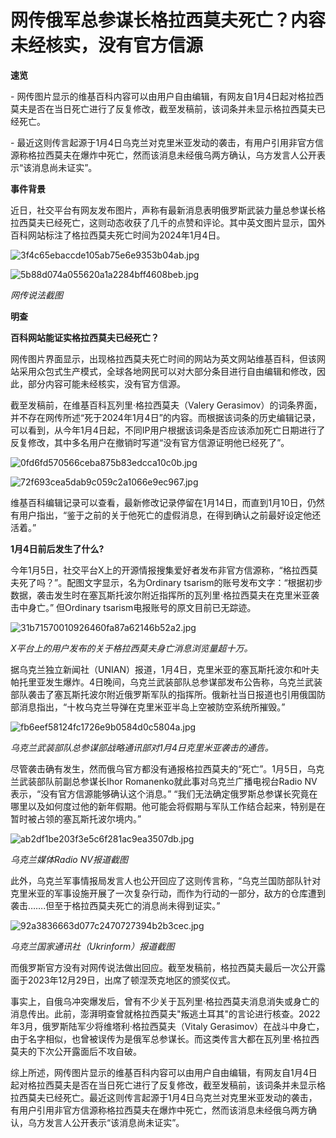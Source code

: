 # 网传俄军总参谋长格拉西莫夫死亡？内容未经核实，没有官方信源

**速览**

\-
网传图片显示的维基百科内容可以由用户自由编辑，有网友自1月4日起对格拉西莫夫是否在当日死亡进行了反复修改，截至发稿前，该词条并未显示格拉西莫夫已经死亡。

\-
最近这则传言起源于1月4日乌克兰对克里米亚发动的袭击，有用户引用非官方信源称格拉西莫夫在爆炸中死亡，然而该消息未经俄乌两方确认，乌方发言人公开表示“该消息尚未证实”。

**事件背景**

近日，社交平台有网友发布图片，声称有最新消息表明俄罗斯武装力量总参谋长格拉西莫夫已经死亡，这则动态收获了几千的点赞和评论。其中英文图片显示，国外百科网站标注了格拉西莫夫死亡时间为2024年1月4日。

![3f4c65ebaccde105ab75e6e9353b04ab.jpg](https://raw.githubusercontent.com/qqhsx/qqnews_image/main/2024/01/17/网传俄军总参谋长格拉西莫夫死亡？内容未经核实，没有官方信源/3f4c65ebaccde105ab75e6e9353b04ab.jpg)

![5b88d074a055620a1a2284bff4608beb.jpg](https://raw.githubusercontent.com/qqhsx/qqnews_image/main/2024/01/17/网传俄军总参谋长格拉西莫夫死亡？内容未经核实，没有官方信源/5b88d074a055620a1a2284bff4608beb.jpg)

_网传说法截图_

**明查**

**百科网站能证实格拉西莫夫已经死亡？**

网传图片界面显示，出现格拉西莫夫死亡时间的网站为英文网站维基百科，但该网站采用众包式生产模式，全球各地网民可以对大部分条目进行自由编辑和修改，因此，部分内容可能未经核实，没有官方信源。

截至发稿前，在维基百科瓦列里·格拉西莫夫（Valery
Gerasimov）的词条界面，并不存在网传所述“死于2024年1月4日”的内容。而根据该词条的历史编辑记录，可以看到，从今年1月4日起，不同IP用户根据该词条是否应该添加死亡日期进行了反复修改，其中多名用户在撤销时写道“没有官方信源证明他已经死了”。

![0fd6fd570566ceba875b83edcca10c0b.jpg](https://raw.githubusercontent.com/qqhsx/qqnews_image/main/2024/01/17/网传俄军总参谋长格拉西莫夫死亡？内容未经核实，没有官方信源/0fd6fd570566ceba875b83edcca10c0b.jpg)

![72f693cea5dab9c059c2a1066e9ec967.jpg](https://raw.githubusercontent.com/qqhsx/qqnews_image/main/2024/01/17/网传俄军总参谋长格拉西莫夫死亡？内容未经核实，没有官方信源/72f693cea5dab9c059c2a1066e9ec967.jpg)

维基百科编辑记录可以查看，最新修改记录停留在1月14日，而直到1月10日，仍然有用户指出，“鉴于之前的关于他死亡的虚假消息，在得到确认之前最好设定他还活着。”

**1月4日前后发生了什么?**

今年1月5日，社交平台X上的开源情报搜集爱好者发布非官方信源称，“格拉西莫夫死了吗？”。配图文字显示，名为Ordinary
tsarism的账号发布文字：“根据初步数据，袭击发生时在塞瓦斯托波尔附近指挥所的瓦列里·格拉西莫夫在克里米亚袭击中身亡。” 但Ordinary
tsarism电报账号的原文目前已无踪迹。

![31b71570010926460fa87a62146b52a2.jpg](https://raw.githubusercontent.com/qqhsx/qqnews_image/main/2024/01/17/网传俄军总参谋长格拉西莫夫死亡？内容未经核实，没有官方信源/31b71570010926460fa87a62146b52a2.jpg)

_X平台上的用户发布的关于格拉西莫夫身亡消息浏览量超十万。_

据乌克兰独立新闻社（UNIAN）报道，1月4日，克里米亚的塞瓦斯托波尔和叶夫帕托里亚发生爆炸。4日晚间，乌克兰武装部队总参谋部发布公告称，乌克兰武装部队袭击了塞瓦斯托波尔附近俄罗斯军队的指挥所。俄新社当日报道也引用俄国防部消息指出，“十枚乌克兰导弹在克里米亚半岛上空被防空系统所摧毁。”

![fb6eef58124fc1726e9b0584d0c5804a.jpg](https://raw.githubusercontent.com/qqhsx/qqnews_image/main/2024/01/17/网传俄军总参谋长格拉西莫夫死亡？内容未经核实，没有官方信源/fb6eef58124fc1726e9b0584d0c5804a.jpg)

_乌克兰武装部队总参谋部战略通讯部对1月4日克里米亚袭击的通告。_

尽管袭击确有发生，然而俄乌官方都没有通报格拉西莫夫的“死亡”。1月5日，乌克兰武装部队前副总参谋长Ihor
Romanenko就此事对乌克兰广播电视台Radio NV表示，“没有官方信源能够确认这个消息。”
“我们无法确定俄罗斯总参谋长究竟在哪里以及如何度过他的新年假期。他可能会将假期与军队工作结合起来，特别是在暂时被占领的塞瓦斯托波尔境内。”

![ab2df1be203f3e5c6f281ac9ea3507db.jpg](https://raw.githubusercontent.com/qqhsx/qqnews_image/main/2024/01/17/网传俄军总参谋长格拉西莫夫死亡？内容未经核实，没有官方信源/ab2df1be203f3e5c6f281ac9ea3507db.jpg)

 _乌克兰媒体Radio NV报道截图_

此外，乌克兰军事情报局发言人也公开回应了这则传言称，“乌克兰国防部队针对克里米亚的军事设施开展了一次复杂行动，而作为行动的一部分，敌方的仓库遭到袭击…….但至于格拉西莫夫死亡的消息尚未得到证实。”

![92a3836663d077c2470727394b2b3cec.jpg](https://raw.githubusercontent.com/qqhsx/qqnews_image/main/2024/01/17/网传俄军总参谋长格拉西莫夫死亡？内容未经核实，没有官方信源/92a3836663d077c2470727394b2b3cec.jpg)

 _乌克兰国家通讯社（Ukrinform）报道截图_

而俄罗斯官方没有对网传说法做出回应。截至发稿前，格拉西莫夫最后一次公开露面于2023年12月29日，出席了顿涅茨克地区的颁奖仪式。

事实上，自俄乌冲突爆发后，曾有不少关于瓦列里·格拉西莫夫消息消失或身亡的消息传出。此前，澎湃明查曾就格拉西莫夫"叛逃土耳其"的言论进行核查。2022年3月，俄罗斯陆军少将维塔利·格拉西莫夫（Vitaly
Gerasimov）在战斗中身亡，由于名字相似，也曾被误传为是俄军总参谋长。而这类传言大都在瓦列里·格拉西莫夫的下次公开露面后不攻自破。

综上所述，网传图片显示的维基百科内容可以由用户自由编辑，有网友自1月4日起对格拉西莫夫是否在当日死亡进行了反复修改，截至发稿前，该词条并未显示格拉西莫夫已经死亡。最近这则传言起源于1月4日乌克兰对克里米亚发动的袭击，有用户引用非官方信源称格拉西莫夫在爆炸中死亡，然而该消息未经俄乌两方确认，乌方发言人公开表示“该消息尚未证实”。

